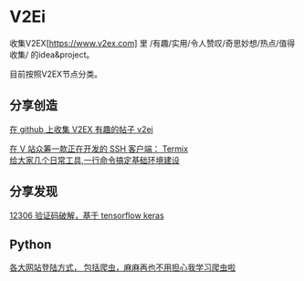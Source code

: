# V2Ei
收集V2EX[https://www.v2ex.com] 里 /有趣/实用/令人赞叹/奇思妙想/热点/值得收集/ 的idea&project。  

目前按照V2EX节点分类。

## 分享创造
[在 github 上收集 V2EX 有趣的帖子 v2ei](https://www.v2ex.com/t/550286)  

[在 V 站众筹一款正在开发的 SSH 客户端： Termix](https://www.v2ex.com/t/549770)  
[给大家几个日常工具,一行命令搞定基础环境建设](https://www.v2ex.com/t/514417)  


## 分享发现
[12306 验证码破解，基于 tensorflow keras](https://www.v2ex.com/t/537693)  

## Python
[各大网站登陆方式， 包括爬虫，麻麻再也不用担心我学习爬虫啦](https://www.v2ex.com/t/541987)  



